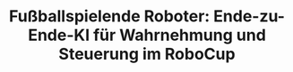 ---
id: e2e_robot_soccer
title: "Fußballspielende Roboter: Ende-zu-Ende-KI für Wahrnehmung und Steuerung im RoboCup"
title_project: "Vollständig KI-basierte Wahrnehmung und Steuerung eines autonomen fußballspielenden Roboters"
title_short: "E2E Robot Soccer"
period: "Okt 24 – Sep 25 (12 Monate)" 
round: "4"
lecture2go: "70596"
uhh_url: "https://www.hcl.uni-hamburg.de/ddlitlab/data-literacy-studierendenprojekte/vierte-foerderrunde/e2e-robot-soccer.html"
students: "Florian Vahl, Jan Gutsche, Joern Griepenburg"
mentor: "Jasper Güldenstein"
text: |
    Unser Projekt beschäftigt sich mit der Wahrnehmung und Steuerung von autonom fußballspielenden Robotern auseinandersetzen, mittels Anwendung eines innovativen, maschinell-gelernten neuronalen Netzes (KI).

    Diese Idee entspringt unseren bisherigen Entwicklungs- und Forschungstätigkeiten in der studentischen Arbeitsgemeinschaft und Forschungsgruppe, den „[Hamburg Bit-Bots](https://bit-bots.de)“. Dabei handelt es sich um ein Team, welches seit 2012 beim internationalen Forschungswettbewerb [RoboCup](https://www.robocup.org) teilnimmt. In verschiedenen Disziplinen und Ligen (auch außerhalb des Fußballs) wird hier Grundlagenforschung im Bereich autonomer Roboter und KI getätigt. Dabei sind auch Innovationen mit gesellschaftlichem Einfluss über den RoboCup hinaus hervorgegangen [1]. Wir unterstützen das Team der Universität Hamburg bereits seit mehreren Jahren und waren dabei schon an einer Vielzahl von Wettbewerben, wissenschaftlichen Publikationen und anderen Förderprojekten beteiligt.

    Das Projekt soll eine neuartige Alternative zu den klassischen Verfahren der Wahrnehmung und Steuerung unserer autonomen Roboter entwickeln. Bisher wurden diese Aufgaben von einer Vielzahl von komplexen Einzelkomponenten übernommen, wobei bis auf die Bildverarbeitung mittels Convolutional Neural Network [2, 3], alles durch händisch programmierte Software umgesetzt wurde (z. B. Selbstlokalisierung, Strategie, Pfadplanung, Bewegungsgenerierung usw., siehe folgendes [Repository](https://github.com/bit-bots/bitbots_main)). Wir möchten stattdessen ein sogenanntes Ende-zu-Ende (E2E) maschinell-gelerntes neuronales Netz entwickeln und einsetzen (wie z. B. auch ChatGPT eines ist [4]). Dies unterscheidet sich von klassischen Ansätzen, da eine Gesamtkomponente angelernt werden soll, die keine weiteren manuell programmierten Softwarekomponenten benötigt.

    Als Eingabe wird das neuronale Netz Kamerabilder, die Rotationslage des Roboters (Inertial Measurement Unit) und Informationen der menschlichen Schiedsrichter erhalten. Die Ausgaben werden Motorbewegungen, also die Positionen der Gelenke für jeden Zeitpunkt sein. Dieser Ansatz bietet erhebliche Komplexitätsreduktion bei der Ausführung auf dem Roboter, da nur noch eine Softwarekomponente ausgeführt wird. Auch könnte dies zu einem verringerten Rechenleistungsbedarf führen, da das neuronale Netz aufwendige Algorithmen implizit approximieren kann. Nach dem Imitieren der klassischen Ansätze kann das Verhalten des Roboters darüber hinaus mit belohnendem Lernen verbessert werden. Das geplante Netz ist hierfür ein guter Ausgangspunkt, da es die Grundlagen schon beherrschen soll. Somit wird das Training beim belohnenden Lernen effizienter.

    Für das maschinelle Lernen bauen wir auf Daten in Rohform von vergangenen Wettbewerben und Forschungsprojekten auf sowie Daten aus der Kooperation mit anderen RoboCup Teams und internationalen Forschungsgruppen. Im Rahmen des Projektes werden die Daten aufbereitet (Bereinigung, Formatierung, Normalisierung etc.) und der Forschungsgemeinschaft in neuer Form zur Verfügung gestellt.

    Bei unserem Projekt handelt es sich um praxisorientierte Grundlagenforschung, mit der wir folgende Forschungsfragen beantworten wollen:

    - Ist es für ein einziges neuronales Netz möglich, die vollständige Kontrolle (Wahrnehmung, Planung und Aktion) eines Roboters im RoboCup zu erlernen?
    - Wie wirkt sich dabei die geringe Menge an heterogenen Daten mehrerer Robotertypen auf den Lernprozess aus?

    Diese Fragen könnten Erkenntnisse über Anwendungsmöglichkeiten in anderen dynamischen Bereichen der Robotik liefern (z. B. Einsatz von humanoiden Robotern in der Industrie oder im Haushalt). Daher streben wir die Veröffentlichung eines Papers mit unseren Ergebnissen an, welches unser wissenschaftliches Vorgehen sowie die Ergebnisse detailliert und reproduzierbar beschreibt.

    ## Referenzen: 

    - [1] C. Marzahl, M. Aubreville, C. A. Bertram, et. al., „EXACT: a collaboration toolset for algorithm-aided annotation of images with annotation version control,“ Scientific reports, Bd. 11, p. 4343, 2021. DOI: 10.1038/s41598-021-83827-4 
    - [2] M. Bestmann, J. Güldenstein, F. Vahl und J. Zhang, „Wolfgang-OP: A Robust Humanoid Robot Platform for Research and Competitions,“ in 2020 IEEE-RAS 20th International Conference on Humanoid Robots (Humanoids), 2021. DOI:  10.1109/HUMANOIDS47582.2021.9555808   
    - [3] F. Vahl, J. Gutsche, M. Bestmann und J. Zhang, „YOEO–You Only Encode Once: A CNN for Embedded Object Detection and Semantic Segmentation,“ in 2021 IEEE International Conference on Robotics and Biomimetics (ROBIO), 2021. DOI: 10.1109/ROBIO54168.2021.9739597 
    - [4] OpenAI, J. Achiam, S. Adler, et. al., GPT-4 Technical Report, 2024. arXiv: 2303.08774 [cs.CL]  
    - [5] Z. Li, F. Liu, W. Yang, S. Peng, and J. Zhou, „A Survey of Convolutional Neural Networks: Analysis, Applications, and Prospects,” in IEEE Transactions on Neural Networks and Learning Systems, Bd. 33, pp. 6999–7019, 2022, DOI: 10.1109/TNNLS.2021.3084827
    - [6] T. Haarnoja, B. Moran, G. Lever, et. al., „Learning agile soccer skills for a bipedal robot with deep reinforcement learning,“ Science Robotics, Bd. 9, p. eadi8022, 2024. DOI: 10.1126/scirobotics.adi8022
    - [7] F.-L. Fan, J. Xiong, M. Li und G. Wang, „On Interpretability of Artificial Neural Networks: A Survey,“ IEEE Transactions on Radiation and Plasma Medical Sciences, Bd. 5, pp. 741-760, 2021. DOI: 10.1109/TRPMS.2021.3066428
    - [8] N. Fiedler, M. Bestmann und N. Hendrich, „ImageTagger: An Open Source Online Platform for Collaborative Image Labeling,“ in RoboCup 2018: Robot World Cup XXII, 2018. DOI: 10.1007/978-3-030-27544-0_13  
    - [9] M. Bestmann, T. Engelke, N. Fiedler, J. Güldenstein, J. Gutsche, J. Hagge und F. Vahl, „TORSO-21 Dataset: Typical Objects in RoboCup Soccer 2021,“ in RoboCup 2021: Robot World Cup XXIV, 2021. DOI: 10.1007/978-3-030-98682-7_6
    - [10] S. Macenski, T. Foote, B. Gerkey, C. Lalancette und W. Woodall, „Robot Operating System 2: Design, architecture, and uses in the wild,“ Science Robotics, Bd. 7, p. eabm6074, 2022. DOI: 10.1126/scirobotics.abm6074
    - [11] A. Paszke, S. Gross, F. Massa, et. al., „PyTorch: An Imperative Style, High-Performance Deep Learning Library,“ in Advances in Neural Information Processing Systems, Bd. 32, 2019, p. 8024–8035. [Online]. Available [here](http://papers.neurips.cc/paper/9015-pytorch-an-imperative-style-high-performance-deep-learning-library.pdf)
    - [12] C. R. Harris, K. J. Millman, S. J. Van Der Walt, et. al., „Array programming with NumPy,“ Nature, Bd. 585, p. 357–362, 2020. DOI: 10.1038/s41586-020-2649-2  
    - [13] W. McKinney und others, „pandas: a Foundational Python Library for Data Analysis and Statistics,“ Python for high performance and scientific computing, Bd. 14, p. 1–9, 2011. 

image: "https://www.hcl.uni-hamburg.de/20937783/1084px-13-06-28-robocup-eindhoven-005-aa71311c1257abbd05e78f59448d1119363aecc4.jpg"
image_credit: "Vahl / Keller"
---